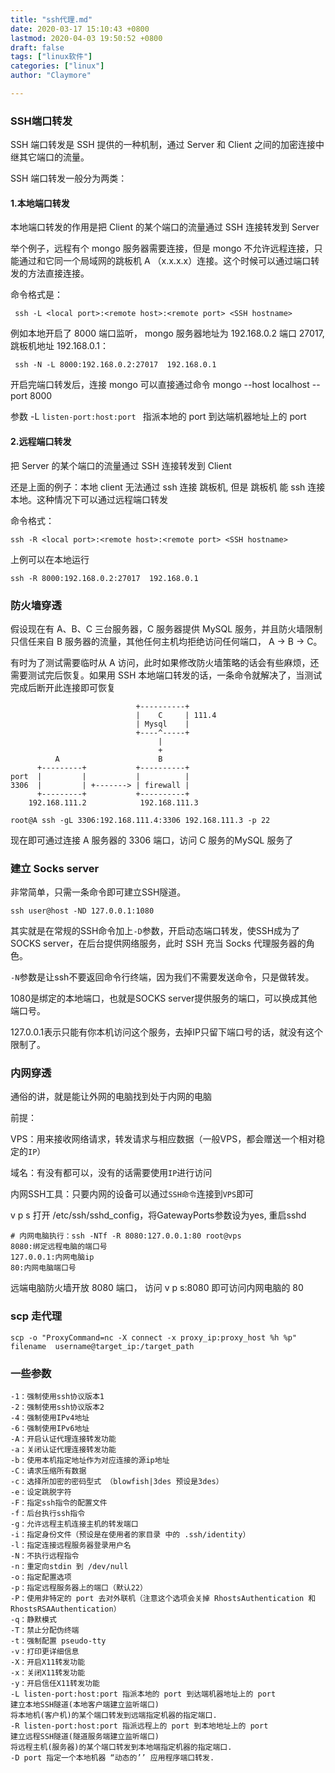 ```yaml
---
title: "ssh代理.md"
date: 2020-03-17 15:10:43 +0800
lastmod: 2020-04-03 19:50:52 +0800
draft: false
tags: ["linux软件"]
categories: ["linux"]
author: "Claymore"

---
```

### SSH端口转发

SSH 端口转发是 SSH 提供的一种机制，通过 Server 和 Client 之间的加密连接中继其它端口的流量。

SSH 端口转发一般分为两类：

#### 1.本地端口转发

本地端口转发的作用是把 Client 的某个端口的流量通过 SSH 连接转发到 Server

举个例子，远程有个 mongo 服务器需要连接，但是 mongo 不允许远程连接，只能通过和它同一个局域网的跳板机 A （x.x.x.x）连接。这个时候可以通过端口转发的方法直接连接。

命令格式是：

```text
 ssh -L <local port>:<remote host>:<remote port> <SSH hostname>
```

例如本地开启了 8000 端口监听， mongo 服务器地址为 192.168.0.2 端口 27017, 跳板机地址 192.168.0.1：

```text
 ssh -N -L 8000:192.168.0.2:27017  192.168.0.1 
```

开启完端口转发后，连接 mongo 可以直接通过命令 mongo --host localhost --port 8000

参数 -L `listen-port:host:port ` 指派本地的 port 到达端机器地址上的 port



#### 2.远程端口转发

把 Server 的某个端口的流量通过 SSH 连接转发到 Client 

还是上面的例子：本地 client 无法通过 ssh 连接 跳板机, 但是 跳板机 能 ssh 连接本地。这种情况下可以通过远程端口转发

命令格式：

```text
ssh -R <local port>:<remote host>:<remote port> <SSH hostname>
```

上例可以在本地运行

```text
ssh -R 8000:192.168.0.2:27017  192.168.0.1
```



### 防火墙穿透

假设现在有 A、B、C 三台服务器，C 服务器提供 MySQL 服务，并且防火墙限制只信任来自 B 服务器的流量，其他任何主机均拒绝访问任何端口， A -> B -> C。

有时为了测试需要临时从 A 访问，此时如果修改防火墙策略的话会有些麻烦，还需要测试完后恢复。如果用 SSH 本地端口转发的话，一条命令就解决了，当测试完成后断开此连接即可恢复

```
                            +----------+
                            |    C     | 111.4
                            | Mysql    |
                            +----^-----+
                                 |
                                 +
          A                      B
      +---------+           +----------+
port  |         |           |          |
3306  |         | +-------> | firewall |
      +---------+           +----------+
    192.168.111.2            192.168.111.3
```

`root@A ssh -gL 3306:192.168.111.4:3306 192.168.111.3 -p 22`

现在即可通过连接 A 服务器的 3306 端口，访问 C 服务的MySQL 服务了



### 建立 Socks server

非常简单，只需一条命令即可建立SSH隧道。

```
ssh user@host -ND 127.0.0.1:1080
```

其实就是在常规的SSH命令加上`-D`参数，开启动态端口转发，使SSH成为了SOCKS server，在后台提供网络服务，此时 SSH 充当 Socks 代理服务器的角色。

`-N`参数是让ssh不要返回命令行终端，因为我们不需要发送命令，只是做转发。

1080是绑定的本地端口，也就是SOCKS server提供服务的端口，可以换成其他端口号。

127.0.0.1表示只能有你本机访问这个服务，去掉IP只留下端口号的话，就没有这个限制了。



### 内网穿透

通俗的讲，就是能让外网的电脑找到处于内网的电脑

前提：

VPS：用来接收网络请求，转发请求与相应数据（一般VPS，都会赠送一个相对稳定的`IP`）

域名：有没有都可以，没有的话需要使用`IP`进行访问

内网SSH工具：只要内网的设备可以通过`SSH命令`连接到`VPS`即可

v p s 打开 /etc/ssh/sshd_config，将GatewayPorts参数设为yes, 重启sshd

```
# 内网电脑执行：ssh -NTf -R 8080:127.0.0.1:80 root@vps
8080:绑定远程电脑的端口号
127.0.0.1:内网电脑ip
80:内网电脑端口号
```

远端电脑防火墙开放 8080 端口， 访问 v p s:8080 即可访问内网电脑的 80



### scp 走代理

```shell
scp -o "ProxyCommand=nc -X connect -x proxy_ip:proxy_host %h %p"  filename  username@target_ip:/target_path
```



### 一些参数

```
-1：强制使用ssh协议版本1
-2：强制使用ssh协议版本2
-4：强制使用IPv4地址
-6：强制使用IPv6地址
-A：开启认证代理连接转发功能
-a：关闭认证代理连接转发功能
-b：使用本机指定地址作为对应连接的源ip地址
-C：请求压缩所有数据
-c：选择所加密的密码型式 （blowfish|3des 预设是3des）
-e：设定跳脱字符
-F：指定ssh指令的配置文件
-f：后台执行ssh指令
-g：允许远程主机连接主机的转发端口
-i：指定身份文件（预设是在使用者的家目录 中的 .ssh/identity）
-l：指定连接远程服务器登录用户名
-N：不执行远程指令
-n：重定向stdin 到 /dev/null
-o：指定配置选项
-p：指定远程服务器上的端口（默认22）
-P：使用非特定的 port 去对外联机（注意这个选项会关掉 RhostsAuthentication 和 RhostsRSAAuthentication）
-q：静默模式
-T：禁止分配伪终端
-t：强制配置 pseudo-tty
-v：打印更详细信息
-X：开启X11转发功能
-x：关闭X11转发功能
-y：开启信任X11转发功能
-L listen-port:host:port 指派本地的 port 到达端机器地址上的 port
建立本地SSH隧道(本地客户端建立监听端口)
将本地机(客户机)的某个端口转发到远端指定机器的指定端口.
-R listen-port:host:port 指派远程上的 port 到本地地址上的 port
建立远程SSH隧道(隧道服务端建立监听端口)
将远程主机(服务器)的某个端口转发到本地端指定机器的指定端口.
-D port 指定一个本地机器 “动态的’’ 应用程序端口转发.
```

